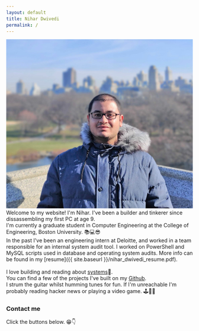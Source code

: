 ```yaml
---
layout: default
title: Nihar Dwivedi
permalink: /
---
```

![](nihar.jpg)
Welcome to my website! I'm Nihar. I've been a builder and tinkerer since dissassembling my first PC at age 9.  <br/>
I'm currently a graduate student in Computer Engineering at the College of Engineering, Boston University. 📚💻😎  <br/>
In the past I've been an engineering intern at Deloitte, and worked in a team responsible for an internal system audit tool. I worked on PowerShell and MySQL scripts used in database and operating system audits. More info can be found in my [resume]({{ site.baseurl }}/nihar_dwivedi_resume.pdf).<br/>  
I love building and reading about [systems](https://xkcd.com/974/)🤣.  <br/>
You can find a few of the projects I've built on my [Github](https://github.com/nihardwivedi).  <br/>
I strum the guitar whilst humming tunes for fun. If I'm unreachable I'm probably reading hacker news or playing a video game. 🕹🎸🎶  <br/>

### Contact me
Click the buttons below. 😁👇 <br/>
